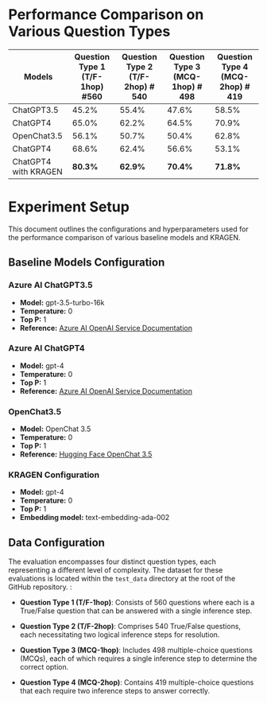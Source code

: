 
# Performance Comparison on Various Question Types
| Models       | Question Type 1 (T/F-1hop) #560 | Question Type 2 (T/F-2hop) # 540 | Question Type 3 (MCQ-1hop) # 498 | Question Type 4 (MCQ-2hop) # 419 |
| ------------ | ------------------------------ | ------------------------------ | ------------------------------ | ------------------------------ |
| ChatGPT3.5 | 45.2%                          | 55.4%                          | 47.6%                          | 58.5%                          |
| ChatGPT4   | 65.0%                          | 62.2%                          | 64.5%                          | 70.9%                          |
| OpenChat3.5  | 56.1%                          | 50.7%                          | 50.4%                          | 62.8%                          |
| ChatGPT4 | 68.6% | 62.4% | 56.6% | 53.1% |
| ChatGPT4 with KRAGEN | **80.3%** | **62.9%** | **70.4%** | **71.8%** |






# Experiment Setup

This document outlines the configurations and hyperparameters used for the performance comparison of various baseline models and KRAGEN.

## Baseline Models Configuration

### Azure AI ChatGPT3.5
- **Model:** gpt-3.5-turbo-16k
- **Temperature:** 0
- **Top P:** 1
- **Reference:** [Azure AI OpenAI Service Documentation](https://learn.microsoft.com/en-us/azure/ai-services/openai/reference)

### Azure AI ChatGPT4
- **Model:** gpt-4
- **Temperature:** 0
- **Top P:** 1
- **Reference:** [Azure AI OpenAI Service Documentation](https://learn.microsoft.com/en-us/azure/ai-services/openai/reference)

### OpenChat3.5
- **Model:** OpenChat 3.5
- **Temperature:** 0
- **Top P:** 1
- **Reference:** [Hugging Face OpenChat 3.5](https://huggingface.co/openchat/openchat_3.5)

### KRAGEN Configuration
- **Model:** gpt-4
- **Temperature:** 0
- **Top P:** 1
- **Embedding model:** text-embedding-ada-002

## Data Configuration

The evaluation encompasses four distinct question types, each representing a different level of complexity. The dataset for these evaluations is located within the `test_data` directory at the root of the GitHub repository.
:

- **Question Type 1 (T/F-1hop)**: Consists of 560 questions where each is a True/False question that can be answered with a single inference step.
  
- **Question Type 2 (T/F-2hop)**: Comprises 540 True/False questions, each necessitating two logical inference steps for resolution.
  
- **Question Type 3 (MCQ-1hop)**: Includes 498 multiple-choice questions (MCQs), each of which requires a single inference step to determine the correct option.
  
- **Question Type 4 (MCQ-2hop)**: Contains 419 multiple-choice questions that each require two inference steps to answer correctly. 

